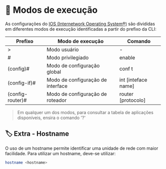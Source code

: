 # 📡 Modos de execução

As configurações do [IOS (Internetwork Operating System®)](https://www.cisco.com/c/pt_br/support/docs/ios-nx-os-software/ios-software-releases-110/13178-15.html) são divididas em diferentes modos de execução identificadas a partir do prefixo da CLI:

| Prefixo          | Modo de execução                  | Comando              |
| ---------------- | --------------------------------- | -------------------- |
| >                | Modo usuário                      | -                    |
| #                | Modo privilegiado                 | enable               |
| (config)#        | Modo de configuração global       | conf t               |
| (config-if)#     | Modo de configuração de interface | int  [inteface name] |
| (config-router)# | Modo de configuração de roteador  | router [protocolo]   |

> Em qualquer um dos modos, para consultar a tabela de aplicações disponíveis, ensira o comando '?'

## 🏷️ Extra - Hostname

O uso de um hostname permite identificar uma unidade de rede com maior facilidade. Para utilizar um hostname, deve-se utilizar:

```bash
hostname <hostname>
```
